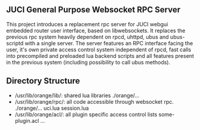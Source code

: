 JUCI General Purpose Websocket RPC Server
-----------------------------------------

This project introduces a replacement rpc server for JUCI webgui embedded
router user interface, based on libwebsockets. It replaces the previous rpc
system heavily dependent on rpcd, uhttpd, ubus and ubus-scriptd with a single
server. The server features an RPC interface facing the user, it\'s own private
access control system independent of rpcd, fast calls into precompiled and
preloaded lua backend scripts and all features present in the previous system
(including possibility to call ubus methods).  

Directory Structure
-------------------

- /usr/lib/orange/lib/: shared lua libraries
	./orange/...
- /usr/lib/orange/rpc/: all code accessible through websocket rpc.
	./orange/...
	uci.lua
	session.lua
- /usr/lib/orange/acl/: all plugin specific access control lists
	some-plugin.acl
	...


